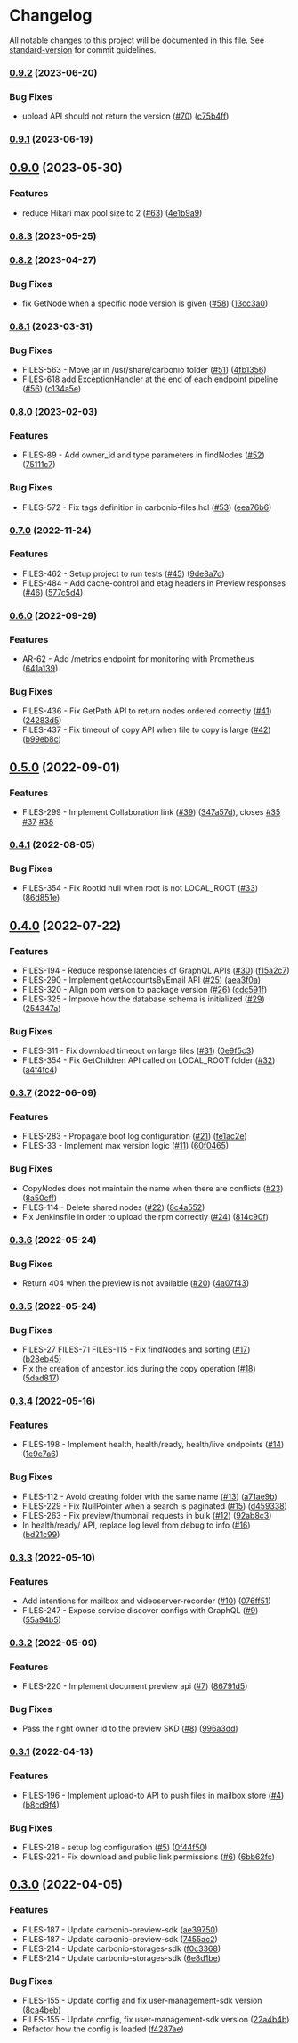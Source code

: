 <!--
SPDX-FileCopyrightText: 2022 Zextras <https://www.zextras.com>

SPDX-License-Identifier: AGPL-3.0-only
-->

# Changelog

All notable changes to this project will be documented in this file. See [standard-version](https://github.com/conventional-changelog/standard-version) for commit guidelines.

### [0.9.2](https://github.com/Zextras/carbonio-files-ce/compare/v0.9.1...v0.9.2) (2023-06-20)


### Bug Fixes

* upload API should not return the version ([#70](https://github.com/Zextras/carbonio-files-ce/issues/70)) ([c75b4ff](https://github.com/Zextras/carbonio-files-ce/commit/c75b4ff1d419d65919ad59afd7ebb84c9a581047))

### [0.9.1](https://github.com/Zextras/carbonio-files-ce/compare/v0.9.0...v0.9.1) (2023-06-19)

## [0.9.0](https://github.com/Zextras/carbonio-files-ce/compare/v0.8.3...v0.9.0) (2023-05-30)


### Features

* reduce Hikari max pool size to 2 ([#63](https://github.com/Zextras/carbonio-files-ce/issues/63)) ([4e1b9a9](https://github.com/Zextras/carbonio-files-ce/commit/4e1b9a9999f4729c55f8bd2f8460131a68d7050f))

### [0.8.3](https://github.com/Zextras/carbonio-files-ce/compare/v0.8.2...v0.8.3) (2023-05-25)

### [0.8.2](https://github.com/Zextras/carbonio-files-ce/compare/v0.8.1...v0.8.2) (2023-04-27)


### Bug Fixes

* fix GetNode when a specific node version is given ([#58](https://github.com/Zextras/carbonio-files-ce/issues/58)) ([13cc3a0](https://github.com/Zextras/carbonio-files-ce/commit/13cc3a079643817b466d2f42a9561ddd65ba43cf))

### [0.8.1](https://github.com/Zextras/carbonio-files-ce/compare/v0.8.0...v0.8.1) (2023-03-31)


### Bug Fixes

* FILES-563 - Move jar in /usr/share/carbonio folder ([#51](https://github.com/Zextras/carbonio-files-ce/issues/51)) ([4fb1356](https://github.com/Zextras/carbonio-files-ce/commit/4fb13563189999dd1d4a20c628c36836ec562c70))
* FILES-618 add ExceptionHandler at the end of each endpoint pipeline ([#56](https://github.com/Zextras/carbonio-files-ce/issues/56)) ([c134a5e](https://github.com/Zextras/carbonio-files-ce/commit/c134a5ec6c43cc03f13e4ed1b0030d090dae2d04))

### [0.8.0](https://github.com/Zextras/carbonio-files-ce/compare/v0.7.0...v0.8.0) (2023-02-03)


### Features

* FILES-89 - Add owner_id and type parameters in findNodes ([#52](https://github.com/Zextras/carbonio-files-ce/issues/52)) ([75111c7](https://github.com/Zextras/carbonio-files-ce/commit/75111c7144fa6340160054e95bf55c949112c490))


### Bug Fixes

* FILES-572 - Fix tags definition in carbonio-files.hcl ([#53](https://github.com/Zextras/carbonio-files-ce/issues/53)) ([eea76b6](https://github.com/Zextras/carbonio-files-ce/commit/eea76b604052c2037949286b1e46f57759dd1f87))

### [0.7.0](https://github.com/Zextras/carbonio-files-ce/compare/v0.6.0...v0.7.0) (2022-11-24)


### Features

* FILES-462 - Setup project to run tests ([#45](https://github.com/Zextras/carbonio-files-ce/issues/45)) ([9de8a7d](https://github.com/Zextras/carbonio-files-ce/commit/9de8a7d26d65eff4e8f35251d2457a11687415df))
* FILES-484 - Add cache-control and etag headers in Preview responses ([#46](https://github.com/Zextras/carbonio-files-ce/issues/46)) ([577c5d4](https://github.com/Zextras/carbonio-files-ce/commit/577c5d4f8c6fe125225571cb257304fa48c6dbbb))

### [0.6.0](https://github.com/Zextras/carbonio-files-ce/compare/v0.5.0...v0.6.0) (2022-09-29)


### Features

* AR-62 - Add /metrics endpoint for monitoring with Prometheus ([641a139](https://github.com/Zextras/carbonio-files-ce/commit/641a1390efeebba66b2251f759aa419fc6d49353))


### Bug Fixes

* FILES-436 - Fix GetPath API to return nodes ordered correctly ([#41](https://github.com/Zextras/carbonio-files-ce/issues/41)) ([24283d5](https://github.com/Zextras/carbonio-files-ce/commit/24283d5d1ee2e804dd365c93d6e43ae8dfde11d0))
* FILES-437 - Fix timeout of copy API when file to copy is large ([#42](https://github.com/Zextras/carbonio-files-ce/issues/42)) ([b99eb8c](https://github.com/Zextras/carbonio-files-ce/commit/b99eb8cccc4ecc3bd2b903ec1c709a3a069bcbcd))

## [0.5.0](https://github.com/Zextras/carbonio-files-ce/compare/v0.4.1...v0.5.0) (2022-09-01)


### Features

* FILES-299 - Implement Collaboration link ([#39](https://github.com/Zextras/carbonio-files-ce/issues/39)) ([347a57d](https://github.com/Zextras/carbonio-files-ce/commit/347a57dd5860b02ea24dda266531fe1ff842ebbc)), closes [#35](https://github.com/Zextras/carbonio-files-ce/issues/35) [#37](https://github.com/Zextras/carbonio-files-ce/issues/37) [#38](https://github.com/Zextras/carbonio-files-ce/issues/38)

### [0.4.1](https://github.com/Zextras/carbonio-files-ce/compare/v0.4.0...v0.4.1) (2022-08-05)


### Bug Fixes

* FILES-354 - Fix RootId null when root is not LOCAL_ROOT ([#33](https://github.com/Zextras/carbonio-files-ce/issues/33)) ([86d851e](https://github.com/Zextras/carbonio-files-ce/commit/86d851e8a2f1593063c5e5d83dd222c9ac537e42))

## [0.4.0](https://github.com/Zextras/carbonio-files-ce/compare/v0.3.7...v0.4.0) (2022-07-22)


### Features

* FILES-194 - Reduce response latencies of GraphQL APIs ([#30](https://github.com/Zextras/carbonio-files-ce/issues/30)) ([f15a2c7](https://github.com/Zextras/carbonio-files-ce/commit/f15a2c7bee9407333bdcd81cec11f8c3e3d18502))
* FILES-290 - Implement getAccountsByEmail API ([#25](https://github.com/Zextras/carbonio-files-ce/issues/25)) ([aea3f0a](https://github.com/Zextras/carbonio-files-ce/commit/aea3f0a9b36fd469896d036b8ec627c97e5b6ea3))
* FILES-320 - Align pom version to package version ([#26](https://github.com/Zextras/carbonio-files-ce/issues/26)) ([cdc591f](https://github.com/Zextras/carbonio-files-ce/commit/cdc591fc43c992533b68697e08c569fc31e21a2d))
* FILES-325 - Improve how the database schema is initialized ([#29](https://github.com/Zextras/carbonio-files-ce/issues/29)) ([254347a](https://github.com/Zextras/carbonio-files-ce/commit/254347a79495e5ea476fbe80db6a78f1486c4d24))


### Bug Fixes

* FILES-311 - Fix download timeout on large files ([#31](https://github.com/Zextras/carbonio-files-ce/issues/31)) ([0e9f5c3](https://github.com/Zextras/carbonio-files-ce/commit/0e9f5c33347d70444b9eb244923c9cf0062b482e))
* FILES-354 - Fix GetChildren API called on LOCAL_ROOT folder ([#32](https://github.com/Zextras/carbonio-files-ce/issues/32)) ([a4f4fc4](https://github.com/Zextras/carbonio-files-ce/commit/a4f4fc450e822b81fe58de584eaceb0f23b19dda))

### [0.3.7](https://github.com/Zextras/carbonio-files-ce/compare/v0.3.6...v0.3.7) (2022-06-09)


### Features

* FILES-283 - Propagate boot log configuration ([#21](https://github.com/Zextras/carbonio-files-ce/issues/21)) ([fe1ac2e](https://github.com/Zextras/carbonio-files-ce/commit/fe1ac2e6e47d0d5c3e131daee3e24e8553471936))
* FILES-33 - Implement max version logic ([#11](https://github.com/Zextras/carbonio-files-ce/issues/11)) ([60f0465](https://github.com/Zextras/carbonio-files-ce/commit/60f04650b39f27df228f027eb6da996f2645a28f))


### Bug Fixes

* CopyNodes does not maintain the name when there are conflicts ([#23](https://github.com/Zextras/carbonio-files-ce/issues/23)) ([8a50cff](https://github.com/Zextras/carbonio-files-ce/commit/8a50cff75b7b11d2cbeaacf82e1e24a2b693d508))
* FILES-114 - Delete shared nodes ([#22](https://github.com/Zextras/carbonio-files-ce/issues/22)) ([8c4a552](https://github.com/Zextras/carbonio-files-ce/commit/8c4a5529349c74d90c2530a17b15b7406fbba6ce))
* Fix Jenkinsfile in order to upload the rpm correctly ([#24](https://github.com/Zextras/carbonio-files-ce/issues/24)) ([814c90f](https://github.com/Zextras/carbonio-files-ce/commit/814c90f63d581b04dda69131ab8e3148ccb8ed3d))

### [0.3.6](https://github.com/Zextras/carbonio-files-ce/compare/v0.3.5...v0.3.6) (2022-05-24)


### Bug Fixes

* Return 404 when the preview is not available ([#20](https://github.com/Zextras/carbonio-files-ce/issues/20)) ([4a07f43](https://github.com/Zextras/carbonio-files-ce/commit/4a07f43502f77c6a4b76f5a2c2a162343750a367))

### [0.3.5](https://github.com/Zextras/carbonio-files-ce/compare/v0.3.4...v0.3.5) (2022-05-24)


### Bug Fixes

* FILES-27 FILES-71 FILES-115 - Fix findNodes and sorting ([#17](https://github.com/Zextras/carbonio-files-ce/issues/17)) ([b28eb45](https://github.com/Zextras/carbonio-files-ce/commit/b28eb452de303a2eb3490a39682a1f97705b0ac8))
* Fix the creation of ancestor_ids during the copy operation ([#18](https://github.com/Zextras/carbonio-files-ce/issues/18)) ([5dad817](https://github.com/Zextras/carbonio-files-ce/commit/5dad817965aed1725130a9b845e12751c97abe6e))

### [0.3.4](https://github.com/Zextras/carbonio-files-ce/compare/v0.3.3...v0.3.4) (2022-05-16)


### Features

* FILES-198 - Implement health, health/ready, health/live endpoints ([#14](https://github.com/Zextras/carbonio-files-ce/issues/14)) ([1e9e7a6](https://github.com/Zextras/carbonio-files-ce/commit/1e9e7a679a50cda8f5374469c7ccbf40f702417d))


### Bug Fixes

* FILES-112 - Avoid creating folder with the same name ([#13](https://github.com/Zextras/carbonio-files-ce/issues/13)) ([a71ae9b](https://github.com/Zextras/carbonio-files-ce/commit/a71ae9bb7e13780a5d65b1e564106e498b2df99d))
* FILES-229 - Fix NullPointer when a search is paginated ([#15](https://github.com/Zextras/carbonio-files-ce/issues/15)) ([d459338](https://github.com/Zextras/carbonio-files-ce/commit/d459338d7e6fa779a07c94b6e593f7bea6dae088))
* FILES-263 - Fix preview/thumbnail requests in bulk ([#12](https://github.com/Zextras/carbonio-files-ce/issues/12)) ([92ab8c3](https://github.com/Zextras/carbonio-files-ce/commit/92ab8c3d30b4a431329a1eb6674b4f1825330768))
* In health/ready/ API, replace log level from debug to info ([#16](https://github.com/Zextras/carbonio-files-ce/issues/16)) ([bd21c99](https://github.com/Zextras/carbonio-files-ce/commit/bd21c994f64bf60620a99051fbf5bcbf8b4e9435))

### [0.3.3](https://github.com/Zextras/carbonio-files-ce/compare/v0.3.2...v0.3.3) (2022-05-10)


### Features

* Add intentions for mailbox and videoserver-recorder ([#10](https://github.com/Zextras/carbonio-files-ce/issues/10)) ([076ff51](https://github.com/Zextras/carbonio-files-ce/commit/076ff516684683e37f82a3ce01b7aaa2aad9f01d))
* FILES-247 - Expose service discover configs with GraphQL ([#9](https://github.com/Zextras/carbonio-files-ce/issues/9)) ([55a94b5](https://github.com/Zextras/carbonio-files-ce/commit/55a94b5723f30736414ffb9a901a02800c1aa390))

### [0.3.2](https://github.com/Zextras/carbonio-files-ce/compare/v0.3.1...v0.3.2) (2022-05-09)


### Features

* FILES-220 - Implement document preview api ([#7](https://github.com/Zextras/carbonio-files-ce/issues/7)) ([86791d5](https://github.com/Zextras/carbonio-files-ce/commit/86791d519fc91b8b1ca9a11d0069834db3db6916))


### Bug Fixes

* Pass the right owner id to the preview SKD ([#8](https://github.com/Zextras/carbonio-files-ce/issues/8)) ([996a3dd](https://github.com/Zextras/carbonio-files-ce/commit/996a3dd3804051a84a93b4e095fc9184c423917d))

### [0.3.1](https://github.com/Zextras/carbonio-files-ce/compare/v0.3.0...v0.3.1) (2022-04-13)


### Features

* FILES-196 - Implement upload-to API to push files in mailbox store ([#4](https://github.com/Zextras/carbonio-files-ce/issues/4)) ([b8cd9f4](https://github.com/Zextras/carbonio-files-ce/commit/b8cd9f487714dc1855ca85d91b0b70aee0ee8d92))


### Bug Fixes

* FILES-218 - setup log configuration ([#5](https://github.com/Zextras/carbonio-files-ce/issues/5)) ([0f44f50](https://github.com/Zextras/carbonio-files-ce/commit/0f44f50049aae986a022fb4b1215ab3c1da5acb5))
* FILES-221 - Fix download and public link permissions ([#6](https://github.com/Zextras/carbonio-files-ce/issues/6)) ([6bb62fc](https://github.com/Zextras/carbonio-files-ce/commit/6bb62fc1347abdc3a36ada7f679259d85b964e5d))

## [0.3.0](https://github.com/Zextras/carbonio-files-ce/compare/v0.2.0...v0.3.0) (2022-04-05)


### Features

* FILES-187 - Update carbonio-preview-sdk ([ae39750](https://github.com/Zextras/carbonio-files-ce/commit/ae397501bb8f08c76a6dca0b02e12ef897b09c93))
* FILES-187 - Update carbonio-preview-sdk ([7455ac2](https://github.com/Zextras/carbonio-files-ce/commit/7455ac25538763559d22cf9c43773134a60b8808))
* FILES-214 - Update carbonio-storages-sdk ([f0c3368](https://github.com/Zextras/carbonio-files-ce/commit/f0c3368ea00baa2fc14a49792564d1dea8edbffb))
* FILES-214 - Update carbonio-storages-sdk ([6e8d1be](https://github.com/Zextras/carbonio-files-ce/commit/6e8d1bea82ed54b95b18bc642c404bdddd3c1040))


### Bug Fixes

* FILES-155 - Update config and fix user-management-sdk version ([8ca4beb](https://github.com/Zextras/carbonio-files-ce/commit/8ca4bebef4136e28007fcd766ef44b8af1b472ad))
* FILES-155 - Update config, fix user-management-sdk version ([22a4b4b](https://github.com/Zextras/carbonio-files-ce/commit/22a4b4b7789e24229a32a33c1ded3fe842a92f48))
* Refactor how the config is loaded ([f4287ae](https://github.com/Zextras/carbonio-files-ce/commit/f4287ae911e21bae8014756ac18b4632ab77c7ef))
